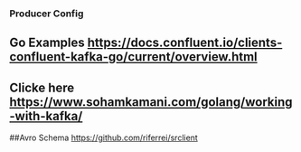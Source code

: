 
### Producer Config
## Go Examples https://docs.confluent.io/clients-confluent-kafka-go/current/overview.html
## Clicke here https://www.sohamkamani.com/golang/working-with-kafka/
##Avro Schema https://github.com/riferrei/srclient